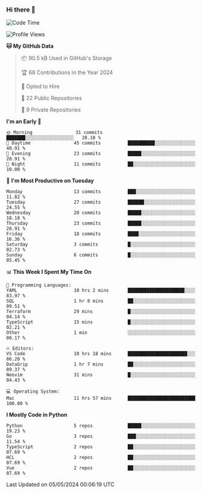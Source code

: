 ### Hi there 👋
<!--![visitors](https://visitor-badge.glitch.me/badge?page_id=d0zingcat)-->
<!--
**d0zingcat/d0zingcat** is a ✨ _special_ ✨ repository because its `README.md` (this file) appears on your GitHub profile.

Here are some ideas to get you started:

- 🔭 I’m currently working on ...
- 🌱 I’m currently learning ...
- 👯 I’m looking to collaborate on ...
- 🤔 I’m looking for help with ...
- 💬 Ask me about ...
- 📫 How to reach me: ...
- 😄 Pronouns: ...
- ⚡ Fun fact: ...
-->
<!--START_SECTION:waka-->
![Code Time](http://img.shields.io/badge/Code%20Time-3%2C506%20hrs%205%20mins-blue)

![Profile Views](http://img.shields.io/badge/Profile%20Views-0-blue)

**🐱 My GitHub Data** 

> 📦 90.5 kB Used in GitHub's Storage 
 > 
> 🏆 68 Contributions in the Year 2024
 > 
> 💼 Opted to Hire
 > 
> 📜 22 Public Repositories 
 > 
> 🔑 9 Private Repositories 
 > 
**I'm an Early 🐤** 

```text
🌞 Morning                31 commits          ███████░░░░░░░░░░░░░░░░░░   28.18 % 
🌆 Daytime                45 commits          ██████████░░░░░░░░░░░░░░░   40.91 % 
🌃 Evening                23 commits          █████░░░░░░░░░░░░░░░░░░░░   20.91 % 
🌙 Night                  11 commits          ██░░░░░░░░░░░░░░░░░░░░░░░   10.00 % 
```
📅 **I'm Most Productive on Tuesday** 

```text
Monday                   13 commits          ███░░░░░░░░░░░░░░░░░░░░░░   11.82 % 
Tuesday                  27 commits          ██████░░░░░░░░░░░░░░░░░░░   24.55 % 
Wednesday                20 commits          █████░░░░░░░░░░░░░░░░░░░░   18.18 % 
Thursday                 23 commits          █████░░░░░░░░░░░░░░░░░░░░   20.91 % 
Friday                   18 commits          ████░░░░░░░░░░░░░░░░░░░░░   16.36 % 
Saturday                 3 commits           █░░░░░░░░░░░░░░░░░░░░░░░░   02.73 % 
Sunday                   6 commits           █░░░░░░░░░░░░░░░░░░░░░░░░   05.45 % 
```


📊 **This Week I Spent My Time On** 

```text
💬 Programming Languages: 
YAML                     10 hrs 2 mins       █████████████████████░░░░   83.97 % 
SQL                      1 hr 8 mins         ██░░░░░░░░░░░░░░░░░░░░░░░   09.51 % 
Terraform                29 mins             █░░░░░░░░░░░░░░░░░░░░░░░░   04.14 % 
TypeScript               15 mins             █░░░░░░░░░░░░░░░░░░░░░░░░   02.21 % 
Other                    1 min               ░░░░░░░░░░░░░░░░░░░░░░░░░   00.17 % 

🔥 Editors: 
VS Code                  10 hrs 18 mins      ██████████████████████░░░   86.20 % 
DataGrip                 1 hr 7 mins         ██░░░░░░░░░░░░░░░░░░░░░░░   09.37 % 
Neovim                   31 mins             █░░░░░░░░░░░░░░░░░░░░░░░░   04.43 % 

💻 Operating System: 
Mac                      11 hrs 57 mins      █████████████████████████   100.00 % 
```

**I Mostly Code in Python** 

```text
Python                   5 repos             █████░░░░░░░░░░░░░░░░░░░░   19.23 % 
Go                       3 repos             ███░░░░░░░░░░░░░░░░░░░░░░   11.54 % 
TypeScript               2 repos             ██░░░░░░░░░░░░░░░░░░░░░░░   07.69 % 
HCL                      2 repos             ██░░░░░░░░░░░░░░░░░░░░░░░   07.69 % 
Vue                      2 repos             ██░░░░░░░░░░░░░░░░░░░░░░░   07.69 % 
```




 Last Updated on 05/05/2024 00:06:19 UTC
<!--END_SECTION:waka-->

